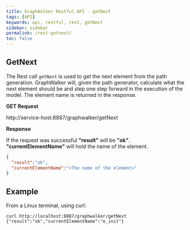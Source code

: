 ```yaml
---
title: GraphWalker Restful API - getNext
tags: [API]
keywords: api, restful, rest, getNext
sidebar: sidebar
permalink: /rest-getnext/
toc: false
---
```




## GetNext

The Rest call `getNext` is used to get the next element from the path generation. GraphWalker will,
given the path generator, calculate what the next element should be and step one step forward in the execution of
the model. The element name is returned in the response.
 
**GET Request**

http://service-host:8887/graphwalker/getNext

**Response**

If the request was successful **"result"** will be **"ok"**. <br>
**"currentElementName"** will hold the name of the element.

```json
{
  "result":"ok",
  "currentElementName":"<The name of the element>"
}
```

## Example

From a Linux terminal, using curl:

```
curl http://localhost:8887/graphwalker/getNext
{"result":"ok","currentElementName":"e_init"}
```
